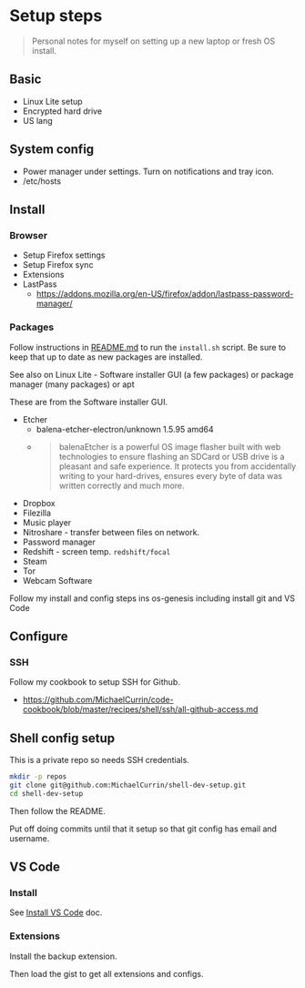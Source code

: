 # Setup steps
> Personal notes for myself on setting up a new laptop or fresh OS install.


## Basic

- Linux Lite setup
- Encrypted hard drive
- US lang


## System config

- Power manager under settings. Turn on notifications and tray icon.
- /etc/hosts


## Install


### Browser

- Setup Firefox settings
- Setup Firefox sync
- Extensions
- 	LastPass
	- https://addons.mozilla.org/en-US/firefox/addon/lastpass-password-manager/


### Packages

Follow instructions in [README.md](/README.md) to run the `install.sh` script. Be sure to keep that up to date as new packages are installed.

See also on Linux Lite - Software installer GUI (a few packages) or package manager (many packages) or apt

These are from the Software installer GUI.

- Etcher
	- balena-etcher-electron/unknown 1.5.95 amd64
	- > balenaEtcher is a powerful OS image flasher built with web technologies to ensure flashing an SDCard or USB drive is a pleasant and safe experience. It protects you from accidentally writing to your hard-drives, ensures every byte of data was written correctly and much more.
- Dropbox
- Filezilla
- Music player
- Nitroshare - transfer between files on network.
- Password manager
- Redshift - screen temp. `redshift/focal`
- Steam
- Tor
- Webcam Software


Follow my install and config steps ins os-genesis including install git and VS Code


## Configure


### SSH

Follow my cookbook to setup SSH for Github.

- https://github.com/MichaelCurrin/code-cookbook/blob/master/recipes/shell/ssh/all-github-access.md


## Shell config setup

This is a private repo so needs SSH credentials.

```sh
mkdir -p repos
git clone git@github.com:MichaelCurrin/shell-dev-setup.git
cd shell-dev-setup
```

Then follow the README.

Put off doing commits until that it setup so that git config has email and username.


## VS Code

### Install

See [Install VS Code](install-vs-code.md) doc.

### Extensions

Install the backup extension.

Then load the gist to get all extensions and configs.
